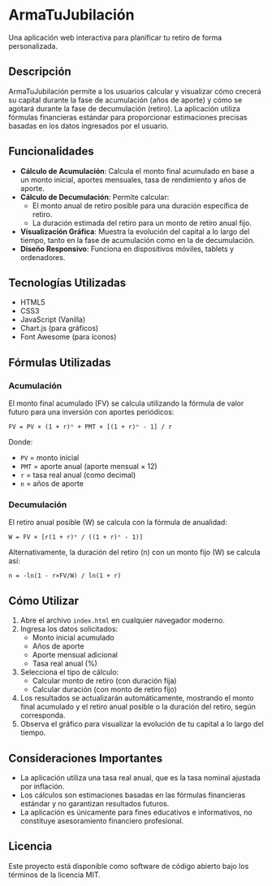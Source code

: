 # ArmaTuJubilación

Una aplicación web interactiva para planificar tu retiro de forma personalizada.

## Descripción

ArmaTuJubilación permite a los usuarios calcular y visualizar cómo crecerá su capital durante la fase de acumulación (años de aporte) y cómo se agotará durante la fase de decumulación (retiro). La aplicación utiliza fórmulas financieras estándar para proporcionar estimaciones precisas basadas en los datos ingresados por el usuario.

## Funcionalidades

- **Cálculo de Acumulación**: Calcula el monto final acumulado en base a un monto inicial, aportes mensuales, tasa de rendimiento y años de aporte.
- **Cálculo de Decumulación**: Permite calcular:
  - El monto anual de retiro posible para una duración específica de retiro.
  - La duración estimada del retiro para un monto de retiro anual fijo.
- **Visualización Gráfica**: Muestra la evolución del capital a lo largo del tiempo, tanto en la fase de acumulación como en la de decumulación.
- **Diseño Responsivo**: Funciona en dispositivos móviles, tablets y ordenadores.

## Tecnologías Utilizadas

- HTML5
- CSS3
- JavaScript (Vanilla)
- Chart.js (para gráficos)
- Font Awesome (para íconos)

## Fórmulas Utilizadas

### Acumulación
El monto final acumulado (FV) se calcula utilizando la fórmula de valor futuro para una inversión con aportes periódicos:

```
FV = PV × (1 + r)ⁿ + PMT × [(1 + r)ⁿ - 1] / r
```

Donde:
- `PV` = monto inicial
- `PMT` = aporte anual (aporte mensual × 12)
- `r` = tasa real anual (como decimal)
- `n` = años de aporte

### Decumulación
El retiro anual posible (W) se calcula con la fórmula de anualidad:

```
W = FV × [r(1 + r)ⁿ / ((1 + r)ⁿ - 1)]
```

Alternativamente, la duración del retiro (n) con un monto fijo (W) se calcula así:

```
n = -ln(1 - r×FV/W) / ln(1 + r)
```

## Cómo Utilizar

1. Abre el archivo `index.html` en cualquier navegador moderno.
2. Ingresa los datos solicitados:
   - Monto inicial acumulado
   - Años de aporte
   - Aporte mensual adicional
   - Tasa real anual (%)
3. Selecciona el tipo de cálculo:
   - Calcular monto de retiro (con duración fija)
   - Calcular duración (con monto de retiro fijo)
4. Los resultados se actualizarán automáticamente, mostrando el monto final acumulado y el retiro anual posible o la duración del retiro, según corresponda.
5. Observa el gráfico para visualizar la evolución de tu capital a lo largo del tiempo.

## Consideraciones Importantes

- La aplicación utiliza una tasa real anual, que es la tasa nominal ajustada por inflación.
- Los cálculos son estimaciones basadas en las fórmulas financieras estándar y no garantizan resultados futuros.
- La aplicación es únicamente para fines educativos e informativos, no constituye asesoramiento financiero profesional.

## Licencia

Este proyecto está disponible como software de código abierto bajo los términos de la licencia MIT. 